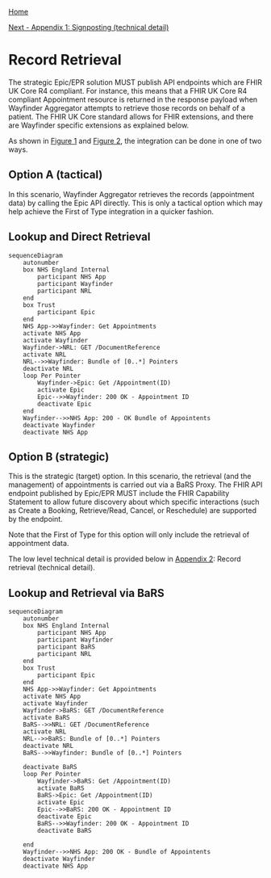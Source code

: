 [Home](../readme.md)

[Next - Appendix 1: Signposting (technical detail)](appendix1.md)

# Record Retrieval

The strategic Epic/EPR solution MUST publish API endpoints which are FHIR UK Core R4 compliant. For instance, this means that a FHIR UK Core R4 compliant Appointment resource is returned in the response payload when Wayfinder Aggregator attempts to retrieve those records on behalf of a patient. The FHIR UK Core standard allows for FHIR extensions, and there are Wayfinder specific extensions as explained below.

As shown in [Figure 1](logical_arch.md#figure1) and [Figure 2](logical_arch.md#figure2), the integration can be done in one of two ways.

<a name="optiona"></a>
## Option A (tactical)

In this scenario, Wayfinder Aggregator retrieves the records (appointment data) by calling the Epic API directly. This is only a tactical option which may help achieve the First of Type integration in a quicker fashion.

## Lookup and Direct Retrieval
```mermaid
sequenceDiagram
    autonumber
    box NHS England Internal
        participant NHS App
        participant Wayfinder
        participant NRL
    end
    box Trust
        participant Epic
    end
    NHS App->>Wayfinder: Get Appointments
    activate NHS App
    activate Wayfinder
    Wayfinder->NRL: GET /DocumentReference
    activate NRL
    NRL-->>Wayfinder: Bundle of [0..*] Pointers
    deactivate NRL
    loop Per Pointer
        Wayfinder->Epic: Get /Appointment(ID)
        activate Epic
        Epic-->>Wayfinder: 200 OK - Appointment ID
        deactivate Epic
    end
    Wayfinder-->>NHS App: 200 - OK Bundle of Appointents
    deactivate Wayfinder
    deactivate NHS App
```

<a name="optionb"></a>
## Option B (strategic)

This is the strategic (target) option. In this scenario, the retrieval (and the management) of appointments is carried out via a BaRS Proxy. The FHIR API endpoint published by Epic/EPR MUST include the FHIR Capability Statement to allow future discovery about which specific interactions (such as Create a Booking, Retrieve/Read, Cancel, or Reschedule) are supported by the endpoint.

Note that the First of Type for this option will only include the retrieval of appointment data.

The low level technical detail is provided below in [Appendix 2](appendix2.md): Record retrieval (technical detail).

## Lookup and Retrieval via BaRS
```mermaid
sequenceDiagram
    autonumber
    box NHS England Internal
        participant NHS App
        participant Wayfinder
        participant BaRS
        participant NRL
    end
    box Trust
        participant Epic
    end
    NHS App->>Wayfinder: Get Appointments
    activate NHS App
    activate Wayfinder
    Wayfinder->BaRS: GET /DocumentReference
    activate BaRS
    BaRS-->>NRL: GET /DocumentReference
    activate NRL
    NRL-->>BaRS: Bundle of [0..*] Pointers
    deactivate NRL
    BaRS-->>Wayfinder: Bundle of [0..*] Pointers
    
    deactivate BaRS
    loop Per Pointer
        Wayfinder->BaRS: Get /Appointment(ID)
        activate BaRS
        BaRS->Epic: Get /Appointment(ID)
        activate Epic
        Epic-->>BaRS: 200 OK - Appointment ID
        deactivate Epic
        BaRS-->>Wayfinder: 200 OK - Appointment ID
        deactivate BaRS

    end
    Wayfinder-->>NHS App: 200 OK - Bundle of Appointents 
    deactivate Wayfinder
    deactivate NHS App
```
